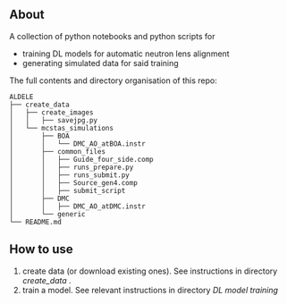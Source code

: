 ## About
A collection of python notebooks and python scripts for
  + training DL models for automatic neutron lens alignment
  + generating simulated data for said training
  
The full contents and directory organisation of this repo:

```
ALDELE
├── create_data
│   ├── create_images
│   │   ├── savejpg.py
│   └── mcstas_simulations
│       ├── BOA
│       │   └── DMC_AO_atBOA.instr
│       ├── common_files
│       │   ├── Guide_four_side.comp
│       │   ├── runs_prepare.py
│       │   ├── runs_submit.py
│       │   ├── Source_gen4.comp
│       │   ├── submit_script
│       ├── DMC
│       │   ├── DMC_AO_atDMC.instr
│       └── generic
└── README.md

```

## How to use

1) create data (or download existing ones). See instructions in directory _create_data_ .
2) train a model. See relevant instructions in directory _DL model training_
